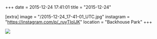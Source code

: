 +++
date = 2015-12-24 17:41:01
title = "2015-12-24"

[extra]
image = "/2015-12-24_17-41-01_UTC.jpg"
instagram = "https://instagram.com/p/_ruyTIoIJK"
location = "Backhouse Park"
+++

<img src="/2015-12-24_17-41-01_UTC.jpg" />

